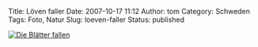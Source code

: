 Title: Löven faller
Date: 2007-10-17 11:12
Author: tom
Category: Schweden
Tags: Foto, Natur
Slug: loeven-faller
Status: published

[![Die Blätter
fallen](/pic/lovenfaller_s.jpg "Die Blätter fallen")](/pic/lovenfaller_l.jpg)

